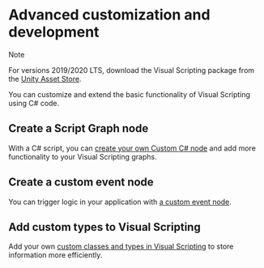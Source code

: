 # Advanced customization and development

> [!NOTE] 
> For versions 2019/2020 LTS, download the Visual Scripting package from the [Unity Asset Store](https://assetstore.unity.com/packages/tools/visual-bolt-163802).

You can customize and extend the basic functionality of Visual Scripting using C# code. 

## Create a Script Graph node 

With a C# script, you can [create your own Custom C# node](vs-create-custom-node.md) and add more functionality to your Visual Scripting graphs. 

## Create a custom event node 

You can trigger logic in your application with [a custom event node](vs-create-own-custom-event-node.md). 

## Add custom types to Visual Scripting 

Add your own [custom classes and types in Visual Scripting](vs-custom-types.md) to store information more efficiently. 